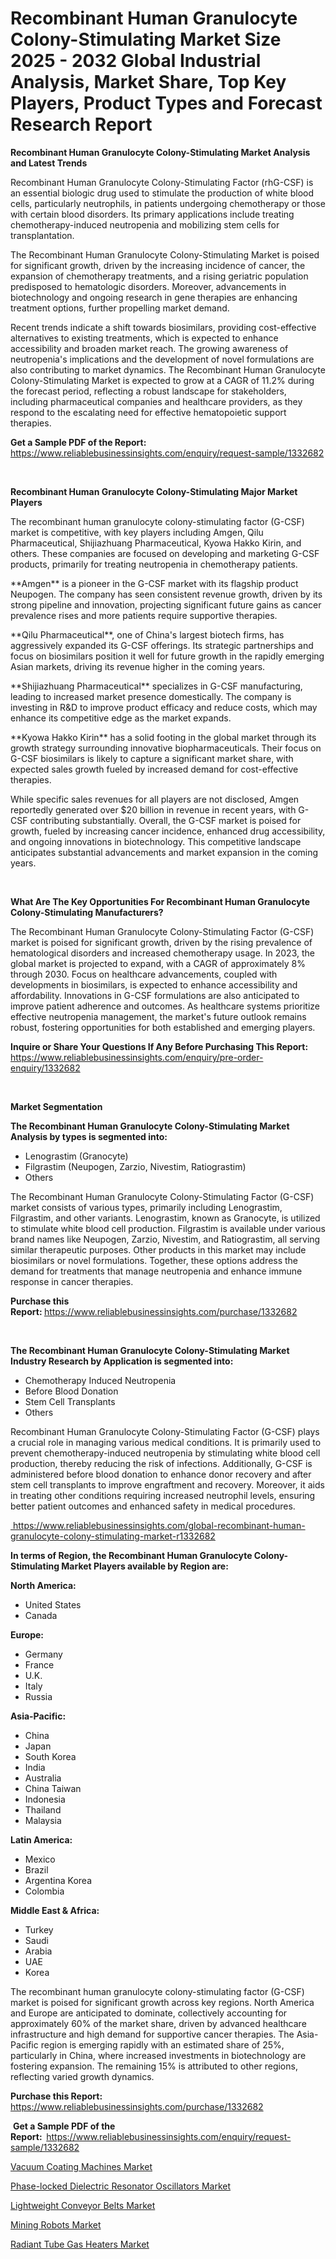 <p><h1>Recombinant Human Granulocyte Colony-Stimulating Market Size 2025 - 2032 Global Industrial Analysis, Market Share, Top Key Players, Product Types and Forecast Research Report</h1></p><p><strong>Recombinant Human Granulocyte Colony-Stimulating Market Analysis and Latest Trends</strong></p>
<p><p>Recombinant Human Granulocyte Colony-Stimulating Factor (rhG-CSF) is an essential biologic drug used to stimulate the production of white blood cells, particularly neutrophils, in patients undergoing chemotherapy or those with certain blood disorders. Its primary applications include treating chemotherapy-induced neutropenia and mobilizing stem cells for transplantation. </p><p>The Recombinant Human Granulocyte Colony-Stimulating Market is poised for significant growth, driven by the increasing incidence of cancer, the expansion of chemotherapy treatments, and a rising geriatric population predisposed to hematologic disorders. Moreover, advancements in biotechnology and ongoing research in gene therapies are enhancing treatment options, further propelling market demand. </p><p>Recent trends indicate a shift towards biosimilars, providing cost-effective alternatives to existing treatments, which is expected to enhance accessibility and broaden market reach. The growing awareness of neutropenia's implications and the development of novel formulations are also contributing to market dynamics. The Recombinant Human Granulocyte Colony-Stimulating Market is expected to grow at a CAGR of 11.2% during the forecast period, reflecting a robust landscape for stakeholders, including pharmaceutical companies and healthcare providers, as they respond to the escalating need for effective hematopoietic support therapies.</p></p>
<p><strong>Get a Sample PDF of the Report:&nbsp;</strong> <a href="https://www.reliablebusinessinsights.com/enquiry/request-sample/1332682?utm_campaign=3446&utm_medium=2&utm_source=Github&utm_content=ia&utm_term=24032025&utm_id=recombinant-human-granulocyte-colony-stimulating">https://www.reliablebusinessinsights.com/enquiry/request-sample/1332682</a></p>
<p>&nbsp;</p>
<p><strong>Recombinant Human Granulocyte Colony-Stimulating Major Market Players</strong></p>
<p><p>The recombinant human granulocyte colony-stimulating factor (G-CSF) market is competitive, with key players including Amgen, Qilu Pharmaceutical, Shijiazhuang Pharmaceutical, Kyowa Hakko Kirin, and others. These companies are focused on developing and marketing G-CSF products, primarily for treating neutropenia in chemotherapy patients.</p><p>**Amgen** is a pioneer in the G-CSF market with its flagship product Neupogen. The company has seen consistent revenue growth, driven by its strong pipeline and innovation, projecting significant future gains as cancer prevalence rises and more patients require supportive therapies.</p><p>**Qilu Pharmaceutical**, one of China's largest biotech firms, has aggressively expanded its G-CSF offerings. Its strategic partnerships and focus on biosimilars position it well for future growth in the rapidly emerging Asian markets, driving its revenue higher in the coming years.</p><p>**Shijiazhuang Pharmaceutical** specializes in G-CSF manufacturing, leading to increased market presence domestically. The company is investing in R&D to improve product efficacy and reduce costs, which may enhance its competitive edge as the market expands.</p><p>**Kyowa Hakko Kirin** has a solid footing in the global market through its growth strategy surrounding innovative biopharmaceuticals. Their focus on G-CSF biosimilars is likely to capture a significant market share, with expected sales growth fueled by increased demand for cost-effective therapies.</p><p>While specific sales revenues for all players are not disclosed, Amgen reportedly generated over $20 billion in revenue in recent years, with G-CSF contributing substantially. Overall, the G-CSF market is poised for growth, fueled by increasing cancer incidence, enhanced drug accessibility, and ongoing innovations in biotechnology. This competitive landscape anticipates substantial advancements and market expansion in the coming years.</p></p>
<p>&nbsp;</p>
<p><strong>What Are The Key Opportunities For Recombinant Human Granulocyte Colony-Stimulating Manufacturers?</strong></p>
<p><p>The Recombinant Human Granulocyte Colony-Stimulating Factor (G-CSF) market is poised for significant growth, driven by the rising prevalence of hematological disorders and increased chemotherapy usage. In 2023, the global market is projected to expand, with a CAGR of approximately 8% through 2030. Focus on healthcare advancements, coupled with developments in biosimilars, is expected to enhance accessibility and affordability. Innovations in G-CSF formulations are also anticipated to improve patient adherence and outcomes. As healthcare systems prioritize effective neutropenia management, the market's future outlook remains robust, fostering opportunities for both established and emerging players.</p></p>
<p><strong>Inquire or Share Your Questions If Any Before Purchasing This Report:</strong> <a href="https://www.reliablebusinessinsights.com/enquiry/pre-order-enquiry/1332682?utm_campaign=3446&utm_medium=2&utm_source=Github&utm_content=ia&utm_term=24032025&utm_id=recombinant-human-granulocyte-colony-stimulating">https://www.reliablebusinessinsights.com/enquiry/pre-order-enquiry/1332682</a></p>
<p>&nbsp;</p>
<p><strong>Market Segmentation</strong></p>
<p><strong>The Recombinant Human Granulocyte Colony-Stimulating Market Analysis by types is segmented into:</strong></p>
<p><ul><li>Lenograstim (Granocyte)</li><li>Filgrastim (Neupogen, Zarzio, Nivestim, Ratiograstim)</li><li>Others</li></ul></p>
<p><p>The Recombinant Human Granulocyte Colony-Stimulating Factor (G-CSF) market consists of various types, primarily including Lenograstim, Filgrastim, and other variants. Lenograstim, known as Granocyte, is utilized to stimulate white blood cell production. Filgrastim is available under various brand names like Neupogen, Zarzio, Nivestim, and Ratiograstim, all serving similar therapeutic purposes. Other products in this market may include biosimilars or novel formulations. Together, these options address the demand for treatments that manage neutropenia and enhance immune response in cancer therapies.</p></p>
<p><strong>Purchase this Report:&nbsp;</strong><a href="https://www.reliablebusinessinsights.com/purchase/1332682?utm_campaign=3446&utm_medium=2&utm_source=Github&utm_content=ia&utm_term=24032025&utm_id=recombinant-human-granulocyte-colony-stimulating">https://www.reliablebusinessinsights.com/purchase/1332682</a></p>
<p>&nbsp;</p>
<p><strong>The Recombinant Human Granulocyte Colony-Stimulating Market Industry Research by Application is segmented into:</strong></p>
<p><ul><li>Chemotherapy Induced Neutropenia</li><li>Before Blood Donation</li><li>Stem Cell Transplants</li><li>Others</li></ul></p>
<p><p>Recombinant Human Granulocyte Colony-Stimulating Factor (G-CSF) plays a crucial role in managing various medical conditions. It is primarily used to prevent chemotherapy-induced neutropenia by stimulating white blood cell production, thereby reducing the risk of infections. Additionally, G-CSF is administered before blood donation to enhance donor recovery and after stem cell transplants to improve engraftment and recovery. Moreover, it aids in treating other conditions requiring increased neutrophil levels, ensuring better patient outcomes and enhanced safety in medical procedures.</p></p>
<p><a href="https://www.reliablebusinessinsights.com/global-recombinant-human-granulocyte-colony-stimulating-market-r1332682?utm_campaign=3446&utm_medium=2&utm_source=Github&utm_content=ia&utm_term=24032025&utm_id=recombinant-human-granulocyte-colony-stimulating">&nbsp;https://www.reliablebusinessinsights.com/global-recombinant-human-granulocyte-colony-stimulating-market-r1332682</a></p>
<p><strong>In terms of Region, the Recombinant Human Granulocyte Colony-Stimulating Market Players available by Region are:</strong></p>
<p>
    <p> <strong> North America: </strong>
        <ul>
            <li>United States</li>
            <li>Canada</li>
        </ul>
        </p> 
    <p> <strong> Europe: </strong>
        <ul>
            <li>Germany</li>
            <li>France</li>
            <li>U.K.</li>
            <li>Italy</li>
            <li>Russia</li>
        </ul>
        </p> 
    <p> <strong> Asia-Pacific: </strong>
        <ul>
            <li>China</li>
            <li>Japan</li>
            <li>South Korea</li>
            <li>India</li>
            <li>Australia</li>
            <li>China Taiwan</li>
            <li>Indonesia</li>
            <li>Thailand</li>
            <li>Malaysia</li>
        </ul>
        </p> 
    <p> <strong> Latin America: </strong>
        <ul>
            <li>Mexico</li>
            <li>Brazil</li>
            <li>Argentina Korea</li>
            <li>Colombia</li>
        </ul>
        </p> 
    <p> <strong> Middle East & Africa: </strong>
        <ul>
            <li>Turkey</li>
            <li>Saudi</li>
            <li>Arabia</li>
            <li>UAE</li>
            <li>Korea</li>
        </ul>
    </p>
    </p>
<p><p>The recombinant human granulocyte colony-stimulating factor (G-CSF) market is poised for significant growth across key regions. North America and Europe are anticipated to dominate, collectively accounting for approximately 60% of the market share, driven by advanced healthcare infrastructure and high demand for supportive cancer therapies. The Asia-Pacific region is emerging rapidly with an estimated share of 25%, particularly in China, where increased investments in biotechnology are fostering expansion. The remaining 15% is attributed to other regions, reflecting varied growth dynamics.</p></p>
<p><strong>Purchase this Report: </strong><a href="https://www.reliablebusinessinsights.com/purchase/1332682?utm_campaign=3446&utm_medium=2&utm_source=Github&utm_content=ia&utm_term=24032025&utm_id=recombinant-human-granulocyte-colony-stimulating">https://www.reliablebusinessinsights.com/purchase/1332682</a></p>
<p>&nbsp;<strong>Get a Sample PDF of the Report:&nbsp;&nbsp;</strong><a href="https://www.reliablebusinessinsights.com/enquiry/request-sample/1332682?utm_campaign=3446&utm_medium=2&utm_source=Github&utm_content=ia&utm_term=24032025&utm_id=recombinant-human-granulocyte-colony-stimulating">https://www.reliablebusinessinsights.com/enquiry/request-sample/1332682</a></p>
<p><strong></strong></p>
<p><p><a href="https://www.linkedin.com/pulse/analyzing-vacuum-coating-machines-market-revenue-worth-8qlje?utm_campaign=3446&utm_medium=2&utm_source=Github&utm_content=ia&utm_term=24032025&utm_id=recombinant-human-granulocyte-colony-stimulating">Vacuum Coating Machines Market</a></p><p><a href="https://github.com/sanokdagada01/Market-Research-Report-List-1/blob/main/phase-locked-dielectric-resonator-oscillators-market.md?utm_campaign=3446&utm_medium=2&utm_source=Github&utm_content=ia&utm_term=24032025&utm_id=recombinant-human-granulocyte-colony-stimulating">Phase-locked Dielectric Resonator Oscillators Market</a></p><p><a href="https://www.linkedin.com/pulse/comprehensive-lightweight-conveyor-belts-market-analysis-sales-pldse?utm_campaign=3446&utm_medium=2&utm_source=Github&utm_content=ia&utm_term=24032025&utm_id=recombinant-human-granulocyte-colony-stimulating">Lightweight Conveyor Belts Market</a></p><p><a href="https://www.linkedin.com/pulse/mining-robots-market-research-report-provides-comprehensive-1kate?utm_campaign=3446&utm_medium=2&utm_source=Github&utm_content=ia&utm_term=24032025&utm_id=recombinant-human-granulocyte-colony-stimulating">Mining Robots Market</a></p><p><a href="https://www.linkedin.com/pulse/comprehensive-analysis-radiant-tube-gas-heaters-market-zu3ze?utm_campaign=3446&utm_medium=2&utm_source=Github&utm_content=ia&utm_term=24032025&utm_id=recombinant-human-granulocyte-colony-stimulating">Radiant Tube Gas Heaters Market</a></p></p>